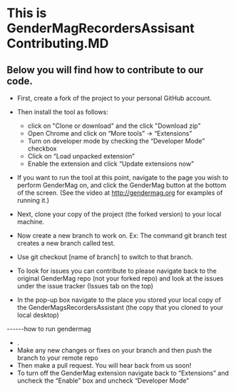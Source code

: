 # This is GenderMagRecordersAssisant Contributing.MD
## Below you will find how to contribute to our code.

* First, create a fork of the project to your personal GitHub account.
* Then install the tool as follows:
  * click on "Clone or download" and the click "Download zip"
  * Open Chrome and click on “More tools” -> “Extensions”
  * Turn on developer mode by checking the “Developer Mode” checkbox
  * Click on “Load unpacked extension”
  * Enable the extension and click “Update extensions now”
* If you want to run the tool at this point, navigate to the page you wish to perform GenderMag on,  and click the GenderMag button at the bottom of the screen. (See the video at http://gendermag.org for examples of running it.)






* Next, clone your copy of the project (the forked version) to your local machine.
    
 *	Now create a new branch to work on. Ex: The command git branch test creates a new branch called test.
 *	Use git checkout [name of branch] to switch to that branch.

*	To look for issues you can contribute to please navigate back to the original GenderMag repo (not your forked repo) and look at the issues under the issue tracker (Issues tab on the top)


-	In the pop-up box navigate to the place you stored your local copy of the GenderMagsRecordersAssistant (the copy that you cloned to your local desktop)



------how to run gendermag
-	.
-	Make any new changes or fixes on your branch and then push the branch to your remote repo
-	Then make a pull request. You will hear back from us soon!
-	To turn off the GenderMag extension navigate back to “Extensions” and uncheck the “Enable” box and uncheck “Developer Mode”

